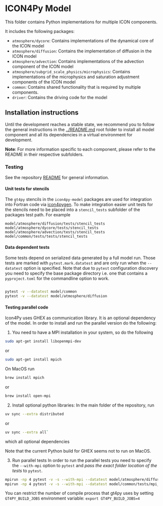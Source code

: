 # ICON4Py Model

This folder contains Python implementations for multiple ICON components.

It includes the following packages:

- `atmosphere/dycore`: Contains implementations of the dynamical core of the ICON model
- `atmosphere/diffusion`: Contains the implementation of diffusion in the ICON model
- `atmosphere/advection`: Contains implementations of the advection component of the ICON model
- `atmosphere/subgrid_scale_physics/microphysics`: Contains implementations of the microphysics and saturation adjustment components of the ICON model
- `common`: Contains shared functionality that is required by multiple components.
- `driver`: Contains the driving code for the model

## Installation instructions

Until the development reaches a stable state, we recommend you to follow the general instructions in the [../README.md](../README.md) root folder to install all model component and all its dependencies in a virtual environment for development.

**Note**: For more information specific to each component, please refer to the README in their respective subfolders.

### Testing

See the repository [README](../README.md) for general information.

#### Unit tests for stencils

The `gt4py` stencils in the `icon4py-model` packages are used for integration into Fortran code
via [icon4pygen](../tools/src/icon4py/icon4pygen). To make integration easier
unit tests for the stencils need to be placed into
a `stencil_tests` subfolder of the packages test path. For example

```
model/atmosphere/diffusion/tests/stencil_tests
model/atmosphere/dycore/tests/stencil_tests
model/atmosphere/advection/tests/stencil_tests
model/common/tests/tests/stencil_tests
```

#### Data dependent tests

Some tests depend on serialized data generated by a full model run.
Those tests are marked with `pytest.mark.datatest` and are only run when the `--datatest`
option is specified. Note that due to `pytest` configuration discovery
you need to specify the base package directory i.e. one that contains a `pyproject.toml` for the
commandline option to work.

```bash

pytest -v --datatest model/common
pytest -v --datatest model/atmosphere/diffusion
```

#### Testing parallel code

Icon4Py uses GHEX as communication library. It is an optional dependency of the model. In order to install and
run the parallel version do the following:

1. You need to have a MPI installation in your system, so do the following

```bash
sudo apt-get install libopenmpi-dev
```

or

```bash
sudo apt-get install mpich
```

On MacOS run

```bash
brew install mpich
```
or 
```bash
brew install open-mpi
```
2. Install optional python libraries:
   In the main folder of the repository, run

```bash
uv sync --extra distributed 
```
or
```bash
uv sync --extra all` 
```
which all optional dependencies

Note that the current Python build for GHEX seems not to run on MacOS.

3. Run parallel tests
   In order to run the parallel tests you need to specify the `--with-mpi` option to `pytest`
   and _pass the exact folder location of the tests_ to `pytest`.

```bash
mpirun -np 4 pytest -v -s --with-mpi --datatest model/atmosphere/diffusion/diffusion_tests/mpi_tests/
mpirun -np 4 pytest -v -s --with-mpi --datatest model/common/tests/mpi_tests/
```

You can restrict the number of compile process that gt4py uses by setting `GT4PY_BUILD_JOBS` environment variable:
`export GT4PY_BUILD_JOBS=4`
